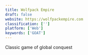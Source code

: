 ```yaml
---
title: Wolfpack Empire
draft: false 
website: https://wolfpackempire.com
classification: ['']
platform: ['Web']
keywords: ['GOAT']
---
```

Classic game of global conquest